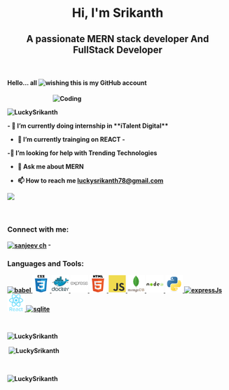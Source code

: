 <h1 align="center">Hi, I'm Srikanth</h1><h2 align="center">A passionate MERN stack developer And FullStack Developer</h2> <h4>Hello... all <img alt="wishing" width="40" src="https://user-images.githubusercontent.com/10743728/100195412-e2ca3780-2f29-11eb-98b0-26af8496f704.gif"/> this is my GitHub account<h4/> <img  src="https://readme-typing-svg.demolab.com/?lines=Aspiring+Mernstack+developer;Frontend+developer/Sanju"/> <img align="right" alt="Coding" width="400" src="https://cdn.dribbble.com/users/1162077/screenshots/3848914/programmer.gif"/> <p align="left"> <img src="https://komarev.com/ghpvc/?username=LuckySrikanth&label=Profile%20views&color=0e75b6&style=flat" alt="LuckySrikanth" /> </p>
  - 🔭 I’m currently doing internship in **iTalent Digital** <br/>
  
  - 🌱 I’m currently trainging on **REACT** - <br/> 
  
  -🤝 I’m looking for help with **Trending Technologies** <br/> 
  
  - 💬 Ask me about **MERN**  <br/>
  
  - 📫 How to reach me **luckysrikanth78@gmail.com**<br/>
  
  <img src='https://readme-typing-svg.demolab.com/?lines=Aspiring+Mernstack+developer;Frontend+FullStack+developer/Srikanth'/>

  
  <h3 align="left">Connect with me:</h3><p align="left"><a href="https://www.linkedin.com/in/srikanth-banoths/" target="blank"><img align="center" src="https://raw.githubusercontent.com/rahuldkjain/github-profile-readme-generator/master/src/images/icons/Social/linked-in-alt.svg" alt="sanjeev ch" height="30" width="40" /></a>
-<h3 align="left">Languages and Tools:</h3><p align="left"> <a href="https://babeljs.io/" target="_blank" rel="noreferrer"> <img src="https://www.vectorlogo.zone/logos/babeljs/babeljs-icon.svg" alt="babel" width="40" height="40"/> </a> <a href="https://www.w3schools.com/css/" target="_blank" rel="noreferrer"> <img src="https://raw.githubusercontent.com/devicons/devicon/master/icons/css3/css3-original-wordmark.svg" alt="css3" width="40" height="40"/> </a> <a href="https://www.docker.com/" target="_blank" rel="noreferrer"> <img src="https://raw.githubusercontent.com/devicons/devicon/master/icons/docker/docker-original-wordmark.svg" alt="docker" width="40" height="40"/> </a> <a href="https://expressjs.com" target="_blank" rel="noreferrer"> <img src="https://raw.githubusercontent.com/devicons/devicon/master/icons/express/express-original-wordmark.svg" alt="express" width="40" height="40"/> </a> <a href="https://www.w3.org/html/" target="_blank" rel="noreferrer"> <img src="https://raw.githubusercontent.com/devicons/devicon/master/icons/html5/html5-original-wordmark.svg" alt="html5" width="40" height="40"/> </a> <a href="https://developer.mozilla.org/en-US/docs/Web/JavaScript" target="_blank" rel="noreferrer"> <img src="https://raw.githubusercontent.com/devicons/devicon/master/icons/javascript/javascript-original.svg" alt="javascript" width="40" height="40"/> </a> <a href="https://www.mongodb.com/" target="_blank" rel="noreferrer"> <img src="https://raw.githubusercontent.com/devicons/devicon/master/icons/mongodb/mongodb-original-wordmark.svg" alt="mongodb" width="40" height="40"/> </a> <a href="https://nodejs.org" target="_blank" rel="noreferrer"> <img src="https://raw.githubusercontent.com/devicons/devicon/master/icons/nodejs/nodejs-original-wordmark.svg" alt="nodejs" width="40" height="40"/> </a> 
  <a href="https://www.python.org" target="_blank" rel="noreferrer"> <img src="https://raw.githubusercontent.com/devicons/devicon/master/icons/python/python-original.svg" alt="python" width="40" height="40"/> </a> <a href="https://expressjs.com/" target="_blank" rel="noreferrer"> <img src="https://cdn.jsdelivr.net/gh/devicons/devicon/icons/express/express-original.svg" alt = "expressJs"  width = "40" height = "40" /> </a> <a href="https://reactjs.org/" target="_blank" rel="noreferrer"> <img src="https://raw.githubusercontent.com/devicons/devicon/master/icons/react/react-original-wordmark.svg" alt="react" width="40" height="40"/> </a> <a href="https://www.sqlite.org/" target="_blank" rel="noreferrer"> <img src="https://www.vectorlogo.zone/logos/sqlite/sqlite-icon.svg" alt="sqlite" width="40" height="40"/> </a> </p> 
  
  <p><img align="left" src="https://github-readme-stats.vercel.app/api/top-langs?username=LuckySrikanth&show_icons=true&locale=en&layout=compact" alt="LuckySrikanth" /></p> 
  <p>&nbsp;<img align="center" src="https://github-readme-stats.vercel.app/api?username=LuckySrikanth&show_icons=true&locale=en" alt="LuckySrikanth" /></p> <p><img align="center" src="https://github-readme-streak-stats.herokuapp.com/?user=LuckySrikanth&" alt="LuckySrikanth" /></p>
